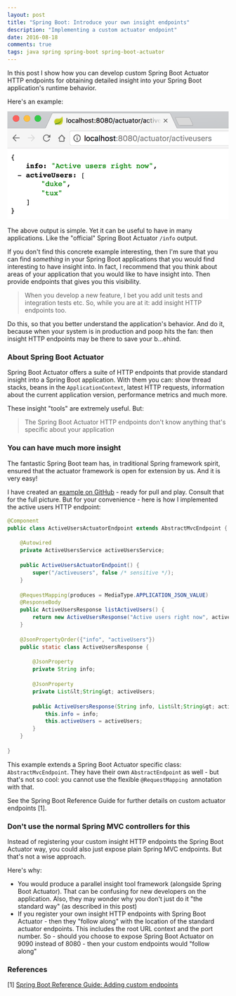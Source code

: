 ```yaml
---
layout: post
title: "Spring Boot: Introduce your own insight endpoints"
description: "Implementing a custom actuator endpoint"
date: 2016-08-18
comments: true
tags: java spring spring-boot spring-boot-actuator
---
```


In this post I show how you can develop custom Spring Boot Actuator HTTP endpoints for obtaining detailed insight into your Spring Boot application's runtime behavior.

Here's an example:

<img src="/img/2016-08-18-insight.png" class="w-100 pl-2 pr-2"/>

The above output is simple. Yet it can be useful to have in many applications. Like the "official" Spring Boot Actuator `/info` output.

If you don't find this concrete example interesting, then I'm sure that you can find _something_ in your Spring Boot applications that you would find interesting to have insight into. In fact, I recommend that you think about areas of your application that you would like to have insight into. Then provide endpoints that gives you this visibility.
<blockquote class="blockquote">When you develop a new feature, I bet you add unit tests and integration tests etc. So, while you are at it: add insight HTTP endpoints too.</blockquote>
Do this, so that you better understand the application's behavior. And do it, because when your system is in production and poop hits the fan: then insight HTTP endpoints may be there to save your b...ehind.

### About Spring Boot Actuator
Spring Boot Actuator offers a suite of HTTP endpoints that provide standard insight into a Spring Boot application. With them you can: show thread stacks, beans in the `ApplicationContext`, latest HTTP requests, information about the current application version, performance metrics and much more.

These insight "tools" are extremely useful. But:
<blockquote class="blockquote">The Spring Boot Actuator HTTP endpoints don't know anything that's specific about your application</blockquote>

### You can have much more insight
The fantastic Spring Boot team has, in traditional Spring framework spirit, ensured that the actuator framework is open for extension by us. And it is very easy!

I have created an [example on GitHub](https://github.com/nickymoelholm/smallexamples/tree/master/springboot-actuator-custominsight) - ready for pull and play. Consult that for the full picture. But for your convenience - here is how I implemented the active users HTTP endpoint:

```java
@Component
public class ActiveUsersActuatorEndpoint extends AbstractMvcEndpoint {

    @Autowired
    private ActiveUsersService activeUsersService;

    public ActiveUsersActuatorEndpoint() {
        super("/activeusers", false /* sensitive */);
    }

    @RequestMapping(produces = MediaType.APPLICATION_JSON_VALUE)
    @ResponseBody
    public ActiveUsersResponse listActiveUsers() {
        return new ActiveUsersResponse("Active users right now", activeUsersService.listActiveUsers());
    }

    @JsonPropertyOrder({"info", "activeUsers"})
    public static class ActiveUsersResponse {

        @JsonProperty
        private String info;

        @JsonProperty
        private List&lt;String&gt; activeUsers;

        public ActiveUsersResponse(String info, List&lt;String&gt; activeUsers) {
            this.info = info;
            this.activeUsers = activeUsers;
        }
    }

}
```

This example extends a Spring Boot Actuator specific class: `AbstractMvcEndpoint`. They have their own `AbstractEndpoint` as well - but that's not so cool: you cannot use the flexible `@RequestMapping `annotation with that.

See the Spring Boot Reference Guide for further details on custom actuator endpoints [1].

### Don't use the normal Spring MVC controllers for this
Instead of registering your custom insight HTTP endpoints the Spring Boot Actuator way, you could also just expose plain Spring MVC endpoints. But that's not a wise approach.

Here's why:

- You would produce a parallel insight tool framework (alongside Spring Boot Actuator). That can be confusing for new developers on the application. Also, they may wonder why you don't just do it "the standard way" (as described in this post)
- If you register your own insight HTTP endpoints with Spring Boot Actuator - then they "follow along" with the location of the standard actuator endpoints. This includes the root URL context and the port number. So - should you choose to expose Spring Boot Actuator on 9090 instead of 8080 - then your custom endpoints would "follow along"

### References

[1] [Spring Boot Reference Guide: Adding custom endpoints](http://docs.spring.io/spring-boot/docs/current/reference/htmlsingle/#production-ready-customizing-endpoints-programmatically)